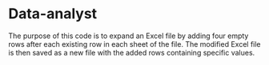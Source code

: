 # Data-analyst

The purpose of this code is to expand an Excel file by adding four empty rows after each existing row in each sheet of the file. The modified Excel file is then saved as a new file with the added rows containing specific values.
